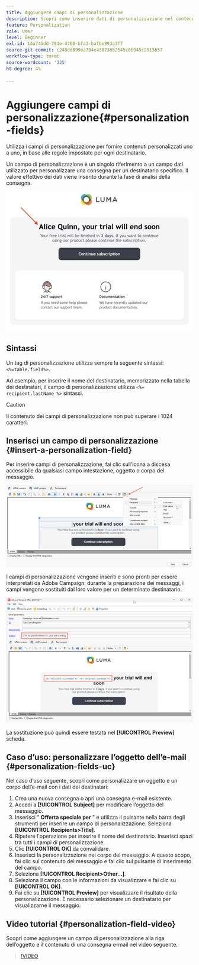 ```yaml
---
title: Aggiungere campi di personalizzazione
description: Scopri come inserire dati di personalizzazione nel contenuto del messaggio
feature: Personalization
role: User
level: Beginner
exl-id: 14a741dd-794e-4760-bfa3-bafbe993a3f7
source-git-commit: c248dd899ea704e43873652545c6b945c2915b57
workflow-type: tm+mt
source-wordcount: '325'
ht-degree: 4%

---
```


# Aggiungere campi di personalizzazione{#personalization-fields}

Utilizza i campi di personalizzazione per fornire contenuti personalizzati uno a uno, in base alle regole impostate per ogni destinatario.

Un campo di personalizzazione è un singolo riferimento a un campo dati utilizzato per personalizzare una consegna per un destinatario specifico. Il valore effettivo dei dati viene inserito durante la fase di analisi della consegna.

![esempio di personalizzazione dei messaggi](assets/perso-name-sample.png)

## Sintassi

Un tag di personalizzazione utilizza sempre la seguente sintassi: `<%=table.field%>`.

Ad esempio, per inserire il nome del destinatario, memorizzato nella tabella dei destinatari, il campo di personalizzazione utilizza `<%= recipient.lastName %>` sintassi.

>[!CAUTION]
>
>Il contenuto dei campi di personalizzazione non può superare i 1024 caratteri.

## Inserisci un campo di personalizzazione {#insert-a-personalization-field}

Per inserire campi di personalizzazione, fai clic sull’icona a discesa accessibile da qualsiasi campo intestazione, oggetto o corpo del messaggio.

![inserire un campo di personalizzazione](assets/perso-field-insert.png)

I campi di personalizzazione vengono inseriti e sono pronti per essere interpretati da Adobe Campaign: durante la preparazione dei messaggi, i campi vengono sostituiti dal loro valore per un determinato destinatario.

![campi di personalizzazione in un messaggio e-mail](assets/perso-fields-in-msg.png)

La sostituzione può quindi essere testata nel **[!UICONTROL Preview]** scheda.

<!--Learn more about message preview in [this page]().-->

## Caso d’uso: personalizzare l’oggetto dell’e-mail {#personalization-fields-uc}

Nel caso d’uso seguente, scopri come personalizzare un oggetto e un corpo dell’e-mail con i dati dei destinatari:

1. Crea una nuova consegna o apri una consegna e-mail esistente.
1. Accedi a **[!UICONTROL Subject]** per modificare l’oggetto del messaggio.
1. Inserisci &quot; **Offerta speciale per** &quot; e utilizza il pulsante nella barra degli strumenti per inserire un campo di personalizzazione. Seleziona **[!UICONTROL Recipients>Title]**.
1. Ripetere l&#39;operazione per inserire il nome del destinatario. Inserisci spazi tra tutti i campi di personalizzazione.
1. Clic **[!UICONTROL OK]** da convalidare.
1. Inserisci la personalizzazione nel corpo del messaggio. A questo scopo, fai clic sul contenuto del messaggio e fai clic sul pulsante di inserimento del campo.
1. Seleziona **[!UICONTROL Recipient>Other...]**.
1. Seleziona il campo con le informazioni da visualizzare e fai clic su **[!UICONTROL OK]**.
1. Fai clic su **[!UICONTROL Preview]** per visualizzare il risultato della personalizzazione. È necessario selezionare un destinatario per visualizzarne il messaggio.



## Video tutorial {#personalization-field-video}

Scopri come aggiungere un campo di personalizzazione alla riga dell’oggetto e il contenuto di una consegna e-mail nel video seguente.

>[!VIDEO](https://video.tv.adobe.com/v/24925?quality=12)
